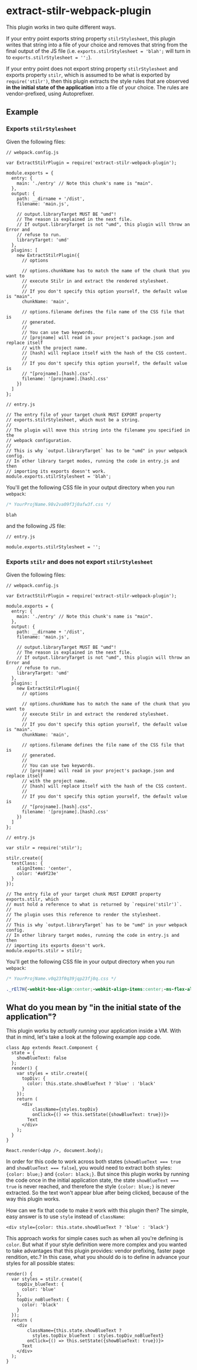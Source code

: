 # extract-stilr-webpack-plugin

This plugin works in two quite different ways.

If your entry point exports string property `stilrStylesheet`, this plugin
writes that string into a file of your choice and removes that string from the
final output of the JS file (i.e. `exports.stilrStylesheet = 'blah';` will turn
in to `exports.stilrStylesheet = '';`).

If your entry point does not export string property `stilrStylesheet` and
exports property `stilr`, which is assumed to be what is exported by
`require('stilr')`, then this plugin extracts the style rules that are observed
**in the initial state of the application** into a file of your choice.
The rules are vendor-prefixed, using Autoprefixer.

## Example

### Exports `stilrStylesheet`

Given the following files:

```JS
// webpack.config.js

var ExtractStilrPlugin = require('extract-stilr-webpack-plugin');

module.exports = {
  entry: {
    main: './entry' // Note this chunk's name is "main".
  },
  output: {
    path: __dirname + '/dist',
    filename: 'main.js',
    
    // output.libraryTarget MUST BE "umd"!
    // The reason is explained in the next file.
    // If output.libraryTarget is not "umd", this plugin will throw an Error and
    // refuse to run.
    libraryTarget: 'umd'
  },
  plugins: [
    new ExtractStilrPlugin({
      // options
      
      // options.chunkName has to match the name of the chunk that you want to
      // execute Stilr in and extract the rendered stylesheet.
      //
      // If you don't specify this option yourself, the default value is "main".
      chunkName: 'main',
      
      // options.filename defines the file name of the CSS file that is
      // generated.
      //
      // You can use two keywords.
      // [projname] will read in your project's package.json and replace itself
      // with the project name.
      // [hash] will replace itself with the hash of the CSS content.
      //
      // If you don't specify this option yourself, the default value is
      // "[projname].[hash].css".
      filename: '[projname].[hash].css'
    })
  ]
};
```
```JS
// entry.js

// The entry file of your target chunk MUST EXPORT property
// exports.stilrStylesheet, which must be a string.
//
// The plugin will move this string into the filename you specified in the
// webpack configuration.
//
// This is why `output.libraryTarget` has to be "umd" in your webpack config.
// In other library target modes, running the code in entry.js and then
// importing its exports doesn't work.
module.exports.stilrStylesheet = 'blah';
```

You'll get the following CSS file in your output directory when you run
`webpack`:

```CSS
/* YourProjName.98v2va09f3j0afw3f.css */

blah
```

and the following JS file:

```JS
// entry.js

module.exports.stilrStylesheet = '';
```

### Exports `stilr` and does not export `stilrStylesheet`

Given the following files:

```JS
// webpack.config.js

var ExtractStilrPlugin = require('extract-stilr-webpack-plugin');

module.exports = {
  entry: {
    main: './entry' // Note this chunk's name is "main".
  },
  output: {
    path: __dirname + '/dist',
    filename: 'main.js',
    
    // output.libraryTarget MUST BE "umd"!
    // The reason is explained in the next file.
    // If output.libraryTarget is not "umd", this plugin will throw an Error and
    // refuse to run.
    libraryTarget: 'umd'
  },
  plugins: [
    new ExtractStilrPlugin({
      // options
      
      // options.chunkName has to match the name of the chunk that you want to
      // execute Stilr in and extract the rendered stylesheet.
      //
      // If you don't specify this option yourself, the default value is "main".
      chunkName: 'main',
      
      // options.filename defines the file name of the CSS file that is
      // generated.
      //
      // You can use two keywords.
      // [projname] will read in your project's package.json and replace itself
      // with the project name.
      // [hash] will replace itself with the hash of the CSS content.
      //
      // If you don't specify this option yourself, the default value is
      // "[projname].[hash].css".
      filename: '[projname].[hash].css'
    })
  ]
};
```
```JS
// entry.js

var stilr = require('stilr');

stilr.create({
  testClass: {
    alignItems: 'center',
    color: '#a9f23e'
  }
});

// The entry file of your target chunk MUST EXPORT property exports.stilr, which
// must hold a reference to what is returned by `require('stilr')`.
//
// The plugin uses this reference to render the stylesheet.
//
// This is why `output.libraryTarget` has to be "umd" in your webpack config.
// In other library target modes, running the code in entry.js and then
// importing its exports doesn't work.
module.exports.stilr = stilr;
```

You'll get the following CSS file in your output directory when you run
`webpack`:

```CSS
/* YourProjName.v0q23f0q39jqp23fj0q.css */

._rEl7H{-webkit-box-align:center;-webkit-align-items:center;-ms-flex-align:center;align-items:center;color:#a9f23e;}
```

## What do you mean by "in the initial state of the application"?

This plugin works by *actually running* your application inside a VM.
With that in mind, let's take a look at the following example app code.

```JSX
class App extends React.Component {
  state = {
    showBlueText: false
  };
  render() {
    var styles = stilr.create({
      topDiv: {
        color: this.state.showBlueText ? 'blue' : 'black'
      }
    });
    return (
      <div
          className={styles.topDiv}
          onClick={() => this.setState({showBlueText: true})}>
        Text
      </div>
    );
  }
}

React.render(<App />, document.body);
```

In order for this code to work across both states (`showBlueText === true` and
`showBlueText === false`), you would need to extract both styles: `{color:
blue;}` and `{color: black;}`.
But since this plugin works by running the code once in the initial application
state, the state `showBlueText === true` is never reached, and therefore the
style `{color: blue;}` is never extracted.
So the text won't appear blue after being clicked, because of the way this
plugin works.

How can we fix that code to make it work with this plugin then?
The simple, easy answer is to use `style` instead of `className`: 

```JSX
<div style={color: this.state.showBlueText ? 'blue' : 'black'}
```

This approach works for simple cases such as when all you're defining is
`color`.
But what if your style definition were more complex and you wanted to take
advantages that this plugin provides: vendor prefixing, faster page rendition,
etc.?
In this case, what you should do is to define in advance your styles for all
possible states:

```JSX
render() {
  var styles = stilr.create({
    topDiv_blueText: {
      color: 'blue'
    },
    topDiv_noBlueText: {
      color: 'black'
    }
  });
  return (
    <div
        className={this.state.showBlueText ?
          styles.topDiv_blueText : styles.topDiv_noBlueText}
        onClick={() => this.setState({showBlueText: true})}>
      Text
    </div>
  );
}
```
